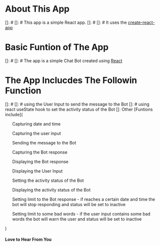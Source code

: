 # About This App
[]: # 
[]: # This app is a simple React app.
[]: # 
[]: # It uses the [create-react-app]()

# Basic Funtion of The App
[]: # 
[]: # The app is a simple Chat Bot created using [React]()

# The App Inclucdes The Followin Function
[]: # 
[]: # using the User Input to send the message to the Bot
[]: # using react useState hook to set the activity status of the Bot
[]: Other [Funtions include](
    <ol>
        Capturing date and time
    </ol>
    <ol>
        Capturing the user input
    </ol>
    <ol>
        Sending the message to the Bot
    </ol>
    <ol>
        Capturing the Bot response
    </ol>
    <ol>
        Displaying the Bot response
    </ol>
    <ol>
        Displaying the User Input
    </ol>
    <ol>
        Setting the activity status of the Bot
    </ol>
    <ol>
        Displaying the activity status of the Bot
    </ol>
    <ol>
        Setting limit to the Bot response - if reaches a certain date and time the bot will stop responding and status will be set to inactive
    </ol>
    <ol>
        Setting limit to some bad words - if the user input contains some bad words the bot will warn the user and status will be set to inactive
    </ol>
)

<h4>
    Love to Hear From You
</h4>
    <p>
        <a>
            <i class="fa fa-envelope-o" aria-hidden="true"></i>
            <a href="mailto:treasureedesemhen500@gmail.com"></a>
    </p>
    <p>
        <a>
            <i class="fa fa-github" aria-hidden="true"></i>
            <a href="https://github.com/creative-tutorials>"></a>
    </p>